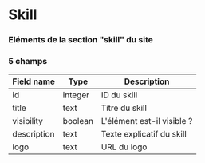 # Skill

### Eléments de la section "skill" du site

### 5 champs

| Field name  | Type    | Description                |
| ----------- | ------- | -------------------------- |
| id          | integer | ID du skill                |
| title       | text    | Titre du skill             |
| visibility  | boolean | L'élément est-il visible ? |
| description | text    | Texte explicatif du skill  |
| logo        | text    | URL du logo                |
